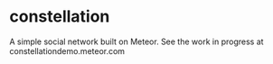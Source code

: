 # constellation
A simple social network built on Meteor. See the work in progress at constellationdemo.meteor.com
